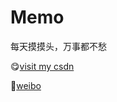 # Memo

每天摸摸头，万事都不愁

😋[visit my csdn](https://blog.csdn.net/2301_77549977?type=blog)

🥣[weibo](https://weibo.com/u/7833969570?tabtype=newVideo)



